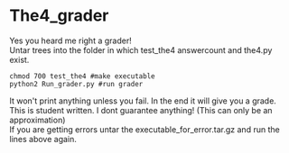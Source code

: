 # The4_grader
Yes you heard me right a grader!<br>
Untar trees into the folder in which test_the4 answercount and the4.py exist.
```shell
chmod 700 test_the4 #make executable
python2 Run_grader.py #run grader
```
It won't print anything unless you fail. In the end it will give you a grade.<br>
This is student written. I dont guarantee anything! (This can only be an approximation)<br>
If you are getting errors untar the executable_for_error.tar.gz and run the lines above again.
